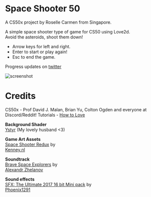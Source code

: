 # Space Shooter 50
A CS50x project by Roselle Carmen from Singapore.

A simple space shooter type of game for CS50 using Love2d.  
Avoid the asteroids, shoot them down!

- Arrow keys for left and right.
- Enter to start or play again!
- Esc to end the game.

Progress updates on [twitter](https://twitter.com/aninternetian)

![screenshot](https://github.com/iamironcat/space-shooter50/blob/master/graphics/screenshot.gif "screenshot")

# Credits
CS50x - Prof David J. Malan, Brian Yu, Colton Ogden and everyone at Discord/Reddit!
Tutorials - [How to Love](https://sheepolution.com/learn/book/contents)

**Background Shader**  
[Ystyr](https://github.com/Ystyr)
(My lovely husband <3)  

**Game Art Assets**  
[Space Shooter Redux](https://opengameart.org/content/space-shooter-redux) by  
[Kenney.nl](Kenney.nl)

**Soundtrack**  
[Brave Space Explorers](https://opengameart.org/content/brave-space-explorers) by  
[Alexandr Zhelanov](https://soundcloud.com/alexandr-zhelanov)

**Sound effects**  
[SFX: The Ultimate 2017 16 bit Mini pack](https://opengameart.org/content/sfx-the-ultimate-2017-16-bit-mini-pack) by  
[Phoenix1291](https://phoenix1291.itch.io/)